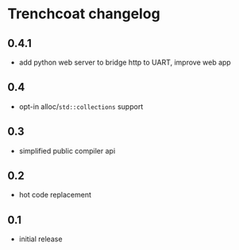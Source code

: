 # Trenchcoat changelog

## 0.4.1
- add python web server to bridge http to UART, improve web app

## 0.4
- opt-in alloc/`std::collections` support

## 0.3
- simplified public compiler api
## 0.2
- hot code replacement
## 0.1 
- initial release
